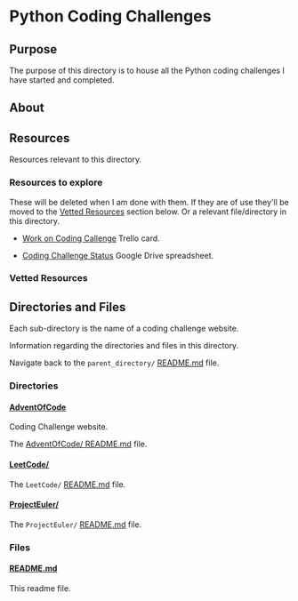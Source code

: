 # Python Coding Challenges

<!-- This directory houses all the Python coding challenges I have started and completed. -->

<!-- See 'Online Games' from this [Career To-Dos](https://docs.google.com/document/d/1K-FDmLzGuYkasZpv9A1gTEV396rtWAi1bnCDh2uE7Q0/edit#) Google Drive document for more code challenge website ideas. -->

<!-- ### Associatiated Links
NOTE: make sure this section is in the `README Coding Challenges` for other languages, particularly the link to the very same Trello card. -->

## Purpose

The purpose of this directory is to house all the Python coding challenges I have started and completed.

## About

<!-- This directory houses information about [name_of_the_directory_that_this_readme_file_is_in]. -->

<!-- [Some information about this directory.] -->

<!-- ## Use cases

Theres a need for use cases somewhere.

TODO: Think about this. -->

<!-- ## Table Of Contents NOTE: For when I start to add them. See https://github.com/JamieBort/Learning-Directory/issues/254 -->

## Resources

Resources relevant to this directory.

### Resources to explore

These will be deleted when I am done with them. If they are of use they'll be moved to the [Vetted Resources](#vetted-resources) section below. Or a relevant file/directory in this directory.

- [Work on Coding Callenge](https://trello.com/c/XJ6fIH6Z/153-work-on-coding-challenge) Trello card.

- [Coding Challenge Status](https://docs.google.com/spreadsheets/d/10YrY8K-pfzFaiObyjOPFbDnwkBQdjMw7VCdLe7lx2tQ/edit#gid=0) Google Drive spreadsheet.

### Vetted Resources

## Directories and Files

Each sub-directory is the name of a coding challenge website.

Information regarding the directories and files in this directory.

Navigate back to the `parent_directory/` [README.md](../README.md) file.

### Directories

#### [AdventOfCode](./AdventOfCode/)

Coding Challenge website.

The [AdventOfCode/ README.md](./AdventOfCode/README.md) file.

#### [LeetCode/](./LeetCode/)

<!-- [About_this_directory.]

[More_info_about_this_directory.] -->

The `LeetCode/` [README.md](./LeetCode/README.md) file.

#### [ProjectEuler/](./ProjectEuler/)

<!-- [About_this_directory.]

[More_info_about_this_directory.] -->

The `ProjectEuler/` [README.md](./ProjectEuler/README.md) file.

### Files

<!-- #### [name_of_other_file_in_here.extension]()

[About_this_file.]

[More_info_about_this_file.] -->

#### [README.md](./README.md)

This readme file.
